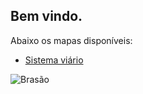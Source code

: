 ## Bem vindo.

Abaixo os mapas disponíveis:

- [Sistema viário](https://jaceguay.github.io/sigi/sistemaviario.html)

![Brasão](sigi/images/brasao.png )
